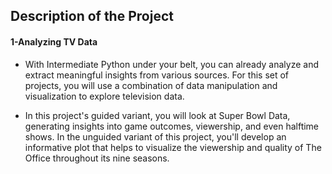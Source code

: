 ## Description of the Project

#### 1-Analyzing TV Data 

* With Intermediate Python under your belt, you can already analyze and extract meaningful insights from various sources. For this set of projects, you will use a combination of data manipulation and visualization to explore television data.

* In this project's guided variant, you will look at Super Bowl Data, generating insights into game outcomes, viewership, and even halftime shows. In the unguided variant of this project, you'll develop an informative plot that helps to visualize the viewership and quality of The Office throughout its nine seasons.


